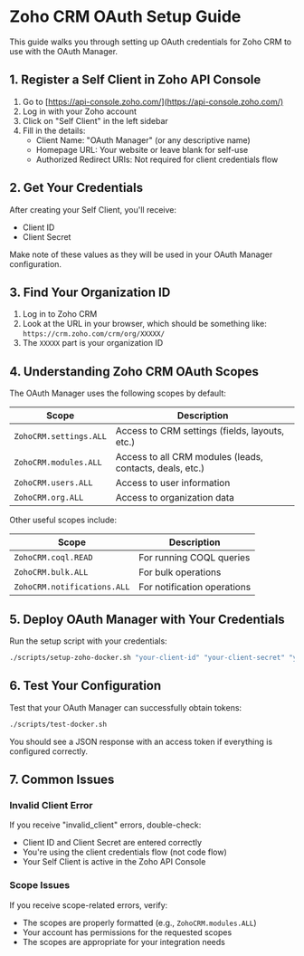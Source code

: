 # Zoho CRM OAuth Setup Guide

This guide walks you through setting up OAuth credentials for Zoho CRM to use with the OAuth Manager.

## 1. Register a Self Client in Zoho API Console

1. Go to [https://api-console.zoho.com/](https://api-console.zoho.com/)
2. Log in with your Zoho account
3. Click on "Self Client" in the left sidebar
4. Fill in the details:
   - Client Name: "OAuth Manager" (or any descriptive name)
   - Homepage URL: Your website or leave blank for self-use
   - Authorized Redirect URIs: Not required for client credentials flow

## 2. Get Your Credentials

After creating your Self Client, you'll receive:
- Client ID
- Client Secret

Make note of these values as they will be used in your OAuth Manager configuration.

## 3. Find Your Organization ID

1. Log in to Zoho CRM
2. Look at the URL in your browser, which should be something like:
   `https://crm.zoho.com/crm/org/XXXXX/`
3. The `XXXXX` part is your organization ID

## 4. Understanding Zoho CRM OAuth Scopes

The OAuth Manager uses the following scopes by default:

| Scope | Description |
|-------|-------------|
| `ZohoCRM.settings.ALL` | Access to CRM settings (fields, layouts, etc.) |
| `ZohoCRM.modules.ALL` | Access to all CRM modules (leads, contacts, deals, etc.) |
| `ZohoCRM.users.ALL` | Access to user information |
| `ZohoCRM.org.ALL` | Access to organization data |

Other useful scopes include:

| Scope | Description |
|-------|-------------|
| `ZohoCRM.coql.READ` | For running COQL queries |
| `ZohoCRM.bulk.ALL` | For bulk operations |
| `ZohoCRM.notifications.ALL` | For notification operations |

## 5. Deploy OAuth Manager with Your Credentials

Run the setup script with your credentials:

```bash
./scripts/setup-zoho-docker.sh "your-client-id" "your-client-secret" "your-org-id"
```

## 6. Test Your Configuration

Test that your OAuth Manager can successfully obtain tokens:

```bash
./scripts/test-docker.sh
```

You should see a JSON response with an access token if everything is configured correctly.

## 7. Common Issues

### Invalid Client Error

If you receive "invalid_client" errors, double-check:
- Client ID and Client Secret are entered correctly
- You're using the client credentials flow (not code flow)
- Your Self Client is active in the Zoho API Console

### Scope Issues

If you receive scope-related errors, verify:
- The scopes are properly formatted (e.g., `ZohoCRM.modules.ALL`)
- Your account has permissions for the requested scopes
- The scopes are appropriate for your integration needs 